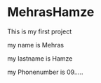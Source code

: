 # MehrasHamze
This is my first project

my name is Mehras

my lastname is Hamze

my Phonenumber is 09.....
